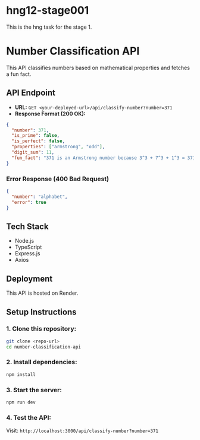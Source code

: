 # hng12-stage001

This is the hng task for the stage 1.

# Number Classification API

This API classifies numbers based on mathematical properties and fetches a fun fact.

## API Endpoint

- **URL:** `GET <your-deployed-url>/api/classify-number?number=371`
- **Response Format (200 OK):**

```json
{
  "number": 371,
  "is_prime": false,
  "is_perfect": false,
  "properties": ["armstrong", "odd"],
  "digit_sum": 11,
  "fun_fact": "371 is an Armstrong number because 3^3 + 7^3 + 1^3 = 371"
}
```

### **Error Response (400 Bad Request)**

```json
{
  "number": "alphabet",
  "error": true
}
```

## Tech Stack

- Node.js
- TypeScript
- Express.js
- Axios

## Deployment

This API is hosted on Render.

## Setup Instructions

### **1. Clone this repository:**

```sh
git clone <repo-url>
cd number-classification-api
```

### **2. Install dependencies:**

```sh
npm install
```

### **3. Start the server:**

```sh
npm run dev
```

### **4. Test the API:**

Visit: `http://localhost:3000/api/classify-number?number=371`
